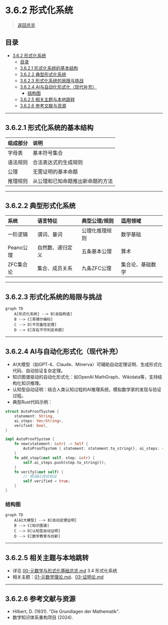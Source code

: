 # 3.6.2 形式化系统

> [返回总览](../00-元数学与形式化基础总览.md)

## 目录

- [3.6.2 形式化系统](#362-形式化系统)
  - [目录](#目录)
  - [3.6.2.1 形式化系统的基本结构](#3621-形式化系统的基本结构)
  - [3.6.2.2 典型形式化系统](#3622-典型形式化系统)
  - [3.6.2.3 形式化系统的局限与挑战](#3623-形式化系统的局限与挑战)
  - [3.6.2.4 AI与自动化形式化（现代补充）](#3624-ai与自动化形式化现代补充)
    - [结构图](#结构图)
  - [3.6.2.5 相关主题与本地跳转](#3625-相关主题与本地跳转)
  - [3.6.2.6 参考文献与资源](#3626-参考文献与资源)

---

## 3.6.2.1 形式化系统的基本结构

| 组成部分 | 说明 |
|:--------|:-----|
| 字母表   | 基本符号集合 |
| 语法规则 | 合法表达式的生成规则 |
| 公理     | 无需证明的基本命题 |
| 推理规则 | 从公理和已知命题推出新命题的方法 |

---

## 3.6.2.2 典型形式化系统

| 系统         | 语言特征         | 典型公理/规则         | 适用领域         |
|:------------|:----------------|:----------------------|:----------------|
| 一阶逻辑     | 谓词、量词       | 公理化推理规则         | 数学基础         |
| Peano公理    | 自然数、递归定义 | 五条基本公理           | 算术             |
| ZFC集合论    | 集合、成员关系   | 九条ZFC公理            | 集合论、基础数学 |

---

## 3.6.2.3 形式化系统的局限与挑战

```mermaid
graph TD
    A[形式化系统] --> B[自指构造]
    B --> C[哥德尔编码]
    C --> D[不完备性定理]
    D --> E[存在不可判定命题]
```

---

## 3.6.2.4 AI与自动化形式化（现代补充）

- AI大模型（如GPT-4、Claude、Minerva）可辅助自动定理证明、生成形式化代码、自动验证复杂定理。
- 知识图谱驱动的自动化形式化：如OpenAI MathGraph、Wikidata等，支持结构化知识推理。
- 认知型自动证明：结合人类认知过程的AI推理系统，模拟数学家的发现与验证过程。
- 典型Rust代码示例：

```rust
struct AutoProofSystem {
    statement: String,
    ai_steps: Vec<String>,
    verified: bool,
}

impl AutoProofSystem {
    fn new(statement: &str) -> Self {
        AutoProofSystem { statement: statement.to_string(), ai_steps: vec![], verified: false }
    }
    fn add_step(&mut self, step: &str) {
        self.ai_steps.push(step.to_string());
    }
    fn verify(&mut self) {
        // 假设AI自动验证
        self.verified = true;
    }
}
```

### 结构图

```mermaid
graph TD
    A[AI大模型] --> B[自动定理证明]
    B --> C[知识图谱]
    C --> D[认知型自动证明]
    D --> E[数学教育与创新]
```

---

## 3.6.2.5 相关主题与本地跳转

- 详见 [00-元数学与形式化基础总览.md](../00-元数学与形式化基础总览.md) 3.4 形式化系统
- 相关主题：[01-元数学理论.md](01-元数学理论.md)、[03-证明论.md](03-证明论.md)

---

## 3.6.2.6 参考文献与资源

- Hilbert, D. (1931). "Die Grundlagen der Mathematik".
- 数学知识体系重构项目 (2024).
